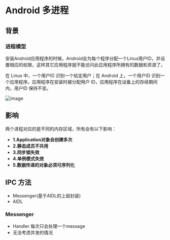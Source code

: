 # Android 多进程

## 背景

### 进程模型

安装Android应用程序的时候，Android会为每个程序分配一个Linux用户ID，并设置相应的权限，这样其它应用程序就不能访问此应用程序所拥有的数据和资源了。

在 Linux 中，一个用户ID 识别一个给定用户；在 Android 上，一个用户ID 识别一个应用程序。应用程序在安装时被分配用户 ID，应用程序在设备上的存续期间内，用户ID 保持不变。

![image](https://images.cnblogs.com/cnblogs_com/ghj1976/201104/201104281216437986.png)

## 影响

两个进程对应的是不同的内存区域，所有会有以下影响：

- **1.Application对象会创建多次**
- **2.静态成员不共用**
- **3.同步锁失效**
- **4.单例模式失效**
- **5.数据传递的对象必须可序列化**

## IPC 方法

- Messenger(基于AIDL的上层封装)
- AIDL

### Messenger

- Handler 每次只会处理一个message
- 无法考虑并发的情况

